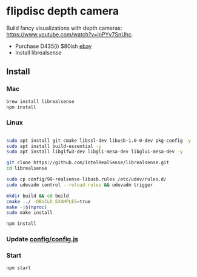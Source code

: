 # flipdisc depth camera

Build fancy visualizations with depth cameras:  https://www.youtube.com/watch?v=lnPYv7SnUhc. 

- Purchase D435(i) $80ish [ebay](https://www.ebay.com/sch/i.html?_from=R40&_trksid=p2334524.m570.l1313&_nkw=intel+realsense+d435&_sacat=0&_odkw=intel+realsense+d435%3D&_osacat=0)
- Install librealsense 

## Install 
### Mac

```bash
brew install librealsense
npm install
```

### Linux 
```bash

sudo apt install git cmake libssl-dev libusb-1.0-0-dev pkg-config -y
sudo apt install build-essential -y
sudo apt install libglfw3-dev libgl1-mesa-dev libglu1-mesa-dev -y

git clone https://github.com/IntelRealSense/librealsense.git
cd librealsense

sudo cp config/99-realsense-libusb.rules /etc/udev/rules.d/
sudo udevadm control --reload-rules && udevadm trigger

mkdir build && cd build
cmake ../ -DBUILD_EXAMPLES=true
make -j$(nproc)
sudo make install

npm install

```

### Update [config/config.js](https://github.com/kelly/flipdisc-depth-camera/blob/main/config/config.js)


### Start

```bash
npm start
```
